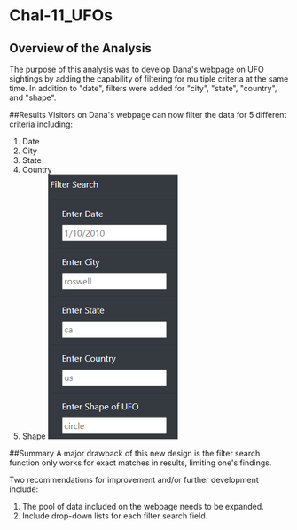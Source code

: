 # Chal-11_UFOs

## Overview of the Analysis
The purpose of this analysis was to develop Dana's webpage on UFO sightings by adding the capability of filtering for multiple criteria at the same time. In addition to "date", filters were added for "city", "state", "country", and "shape".

##Results
Visitors on Dana's webpage can now filter the data for 5 different criteria including:
1. Date
2. City
3. State
4. Country
5. Shape
![this is an image](https://github.com/ncalson/Chal-11_UFOs/blob/main/UFO%20Search%20Criteria.png)

##Summary
A major drawback of this new design is the filter search function only works for exact matches in results, limiting one's findings.

Two recommendations for improvement and/or further development include:
1. The pool of data included on the webpage needs to be expanded.
2. Include drop-down lists for each filter search field.
